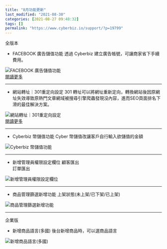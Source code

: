 ```yaml
---
title: "8月功能更新"
last_modified: "2021-08-30"
categories: [2021-08-27 09:48:32]
tags: []
permalink: "https://www.cyberbiz.io/support/?p=19799"
---
```


全版本  


* FACEBOOK 廣告儲值功能
透過 Cyberbiz 建立廣告帳號，可讓商家省下手續費用。  

![FACEBOOK 廣告儲值功能](https://www.cyberbiz.io/support/wp-content/uploads/2021/08/8月功能更新06.png)  
[閱讀更多](https://www.cyberbiz.io/support/?p=17882)  

* * *

* 網站轉址｜301重定向設定
301 轉址可以將網址重新定向，轉換網站後因原網址失效導致原熱門文章網域被搜尋引擎爬蟲發現沒內容，進而SEO頁面排名下滑的最佳解決方案。  

![網站轉址｜301重定向設定](https://www.cyberbiz.io/support/wp-content/uploads/2021/08/8月功能更新01.png)  
[閱讀更多](https://www.cyberbiz.io/support/?p=15390)  

* * *

* Cyberbiz 幣儲值功能 
Cyber 幣儲值改讓客戶自行輸入欲儲值的金額  

![Cyberbiz 幣儲值功能](https://www.cyberbiz.io/support/wp-content/uploads/2021/08/8月功能更新02.png)  

* * *

* 新增管理員權限設定欄位 
顧客匯出  
訂單匯出  

![新增管理員權限設定欄位](https://www.cyberbiz.io/support/wp-content/uploads/2021/08/8月功能更新03.png)  

* * *

* 商品管理篩選新增功能 
上架狀態(未上架/已下架/已上架)  

![商品管理篩選新增功能](https://www.cyberbiz.io/support/wp-content/uploads/2021/08/8月功能更新04.png)  

* * *

企業版  


* 新增商品語言(多國) 
後台新增商品時，可以選商品語言  

![新增商品語言\(多國\)](https://www.cyberbiz.io/support/wp-content/uploads/2021/08/8月功能更新05.png)  


